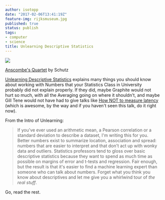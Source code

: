 ```yaml
---
author: isotopp
date: "2017-02-06T13:41:19Z"
feature-img: rijksmuseum.jpg
published: true
status: publish
tags:
- computer
- science
title: Unlearning Descriptive Statistics
---
```

[![](https://blog.koehntopp.info/uploads/2017/02/640px-Anscombes_quartet_3.svg_.png)](https://en.wikipedia.org/wiki/Anscombe's_quartet#/media/File:Anscombe%27s_quartet_3.svg)

[Anscombe's Quartet](https://en.wikipedia.org/wiki/Anscombe) by
Schutz

[Unlearning Descriptive Statistics](http://debrouwere.org/2017/02/01/unlearning-descriptive-statistics/)
explains many things you should know about working with Numbers that your
Statistics Class in University probably did not explain properly. If they
did, maybe Graphite would not hurt so much, with all the Averaging going on
where it shouldn't, and maybe Gill Tene would not have had to give talks
like [How NOT to measure latency](https://www.youtube.com/watch?v=lJ8ydIuPFeU)
(which is awesome, by the way and if you haven't seen this talk, do it right
now).

From the Intro of Unlearning:

> If you've ever used an arithmetic mean, a Pearson correlation or a
> standard deviation to describe a dataset, I'm writing this for you. Better
> numbers exist to summarize location, association and spread: numbers that
> are easier to interpret and that don't act up with wonky data and
> outliers. Statistics professors tend to gloss over basic descriptive
> statistics because they want to spend as much time as possible on margins
> of error and t-tests and regression. Fair enough, but the result is that
> it's easier to find a machine learning expert than someone who can talk
> about numbers. Forget what you think you know about descriptives and let
> me give you a whirlwind tour of _the real stuff_.

Go, read the rest.
